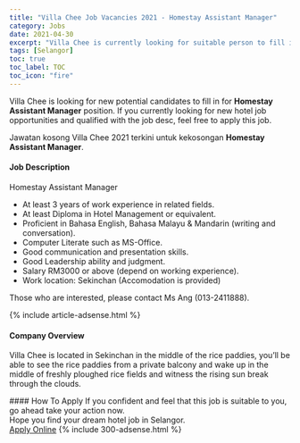 ```yaml
---
title: "Villa Chee Job Vacancies 2021 - Homestay Assistant Manager" 
category: Jobs 
date: 2021-04-30 
excerpt: "Villa Chee is currently looking for suitable person to fill in the Homestay Assistant Manager which positioned at Selangor" 
tags: [Selangor] 
toc: true 
toc_label: TOC 
toc_icon: "fire" 
--- 
```


<p>Villa Chee is looking for new potential candidates to fill in for <b>Homestay Assistant Manager</b> position. If you currently looking for new hotel job opportunities and qualified with the job desc, feel free to apply this job.
</p>Jawatan kosong Villa Chee 2021 terkini untuk kekosongan <b>Homestay Assistant Manager</b>. 
<div><div><h4>Job Description</h4></div><div><div><span><div><p>Homestay Assistant Manager</p><ul><li>At least 3 years of work experience in related fields.</li><li>At least Diploma in Hotel Management or equivalent.</li><li>Proficient in Bahasa English, Bahasa Malayu &amp; Mandarin (writing and conversation).</li><li>Computer Literate such as MS-Office.</li><li>Good communication and presentation skills.</li><li>Good Leadership ability and judgment.</li><li>Salary RM3000 or above (depend on working experience).</li><li>Work location: Sekinchan (Accomodation is provided)</li></ul><p>Those who are interested, please contact Ms Ang (013-2411888).</p></div></span></div></div></div> 
{% include article-adsense.html %} 
<div><div><h4>Company Overview</h4></div><div><div><span><div><p>Villa Chee is located in Sekinchan in the middle of the rice paddies, you&#8217;ll be able to see the rice paddies from a private balcony and wake up in the middle of freshly ploughed rice fields and witness the rising sun break through the clouds.</p></div></span></div></div></div> 
#### How To Apply 
If you confident and feel that this job is suitable to you, go ahead take your action now. <br/> 
Hope you find your dream hotel job in Selangor. <br/> 
<a href="https://www.jobstreet.com.my/en/job/homestay-assistant-manager-4553914?jobId=jobstreet-my-job-4553914" class="btn btn--info" target="_blank" rel="nofollow noopenner">Apply Online</a> 
{% include 300-adsense.html %} 